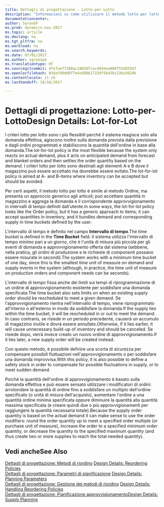 ```yaml
---
title: Dettagli di progettazione - Lotto-per-Lotto
description: "Informazioni su come utilizzare il metodo lotto-per lotto per stabilire la quantità dell'ordine in base alla domanda."
documentationcenter: 
author: SorenGP
ms.prod: dynamics-nav-2017
ms.topic: article
ms.devlang: na
ms.tgt_pltfrm: na
ms.workload: na
ms.search.keywords: 
ms.date: 07/01/2017
ms.author: sgroespe
ms.translationtype: HT
ms.sourcegitcommit: 4fefaef7380ac10836fcac404eea006f55d8556f
ms.openlocfilehash: 039afd9dd6f7e4c608b17229f5b438c23ba3624b
ms.contentlocale: it-ch
ms.lasthandoff: 10/16/2017

---
```

# <a name="design-details-lot-for-lot"></a><span data-ttu-id="c7f07-103">Dettagli di progettazione: Lotto-per-Lotto</span><span class="sxs-lookup"><span data-stu-id="c7f07-103">Design Details: Lot-for-Lot</span></span>
<span data-ttu-id="c7f07-104">I criteri lotto per lotto sono i più flessibili perché il sistema reagisce solo alla domanda effettiva, agiscono inoltre sulla domanda prevista dalla previsione e dagli ordini programmati e stabiliscono la quantità dell'ordine in base alla domanda.</span><span class="sxs-lookup"><span data-stu-id="c7f07-104">The lot-for-lot policy is the most flexible because the system only reacts on actual demand, plus it acts on anticipated demand from forecast and blanket orders and then settles the order quantity based on the demand.</span></span> <span data-ttu-id="c7f07-105">I criteri lotto per lotto sono destinati agli elementi A e B dove il magazzino può essere accettato ma dovrebbe essere evitato.</span><span class="sxs-lookup"><span data-stu-id="c7f07-105">The lot-for-lot policy is aimed at A- and B-items where inventory can be accepted but should be avoided.</span></span>  
  
<span data-ttu-id="c7f07-106">Per certi aspetti, il metodo lotto per lotto è simile al metodo Ordine, ma presenta un approccio generico agli articoli; può accettare quantità in magazzino e aggrega la domanda e il corrispondente approvvigionamento in intervalli di tempo definiti dall'utente.</span><span class="sxs-lookup"><span data-stu-id="c7f07-106">In some ways, the lot-for-lot policy looks like the Order policy, but it has a generic approach to items; it can accept quantities in inventory, and it bundles demand and corresponding supply in time buckets defined by the user.</span></span>  
  
<span data-ttu-id="c7f07-107">L'intervallo di tempo è definito nel campo **Intervallo di tempo**.</span><span class="sxs-lookup"><span data-stu-id="c7f07-107">The time bucket is defined in the **Time Bucket** field.</span></span> <span data-ttu-id="c7f07-108">Il sistema utilizza l'intervallo di tempo minimo pari a un giorno, che è l'unità di misura più piccola per gli eventi di domanda e approvvigionamento offerta dal sistema (sebbene, nella pratica, gli ordini di produzione e le richieste di componenti possano essere misurate in secondi).</span><span class="sxs-lookup"><span data-stu-id="c7f07-108">The system works with a minimum time bucket of one day, since this is the smallest time unit of measure on demand and supply events in the system (although, in practice, the time unit of measure on production orders and component needs can be seconds).</span></span>  
  
<span data-ttu-id="c7f07-109">L'intervallo di tempo fissa anche dei limiti sui tempi di riprogrammazione di un ordine di approvvigionamento esistente per soddisfare una domanda specificata.</span><span class="sxs-lookup"><span data-stu-id="c7f07-109">The time bucket also sets limits on when an existing supply order should be rescheduled to meet a given demand.</span></span> <span data-ttu-id="c7f07-110">Se l'approvvigionamento rientra nell'intervallo di tempo, viene riprogrammato all'interno o all'esterno in modo da soddisfare la domanda.</span><span class="sxs-lookup"><span data-stu-id="c7f07-110">If the supply lies within the time bucket, it will be rescheduled in or out to meet the demand.</span></span> <span data-ttu-id="c7f07-111">In caso contrario, se risiede in un periodo precedente, causerà un accumulo di magazzino inutile e dovrà essere annullato.</span><span class="sxs-lookup"><span data-stu-id="c7f07-111">Otherwise, if it lies earlier, it will cause unnecessary build-up of inventory and should be canceled.</span></span> <span data-ttu-id="c7f07-112">Se risiede dopo, verrà invece creato un nuovo ordine di approvvigionamento.</span><span class="sxs-lookup"><span data-stu-id="c7f07-112">If it lies later, a new supply order will be created instead.</span></span>  
  
<span data-ttu-id="c7f07-113">Con questo metodo, è possibile definire una scorta di sicurezza per compensare possibili fluttuazioni nell'approvvigionamento o per soddisfare una domanda improvvisa.</span><span class="sxs-lookup"><span data-stu-id="c7f07-113">With this policy, it is also possible to define a safety stock in order to compensate for possible fluctuations in supply, or to meet sudden demand.</span></span>  
  
<span data-ttu-id="c7f07-114">Poiché la quantità dell'ordine di approvvigionamento è basato sulla domanda effettiva e può essere sensato utilizzare i modificatori di ordini: arrotondare la quantità di ordine fino a soddisfare un multiplo dell'ordine specificato (o unità di misura dell'acquisto), aumentare l'ordine a una quantità ordine minima specificata oppure diminuire la quantità alla quantità massima specificata (e creare quindi due o più approvvigionamenti per raggiungere la quantità necessaria totale).</span><span class="sxs-lookup"><span data-stu-id="c7f07-114">Because the supply order quantity is based on the actual demand it can make sense to use the order modifiers: round the order quantity up to meet a specified order multiple (or purchase unit of measure), increase the order to a specified minimum order quantity, or decrease the quantity to the specified maximum quantity (and thus create two or more supplies to reach the total needed quantity).</span></span>  
  
## <a name="see-also"></a><span data-ttu-id="c7f07-115">Vedi anche</span><span class="sxs-lookup"><span data-stu-id="c7f07-115">See Also</span></span>  
<span data-ttu-id="c7f07-116">[Dettagli di progettazione: Metodi di riordino](design-details-reordering-policies.md) </span><span class="sxs-lookup"><span data-stu-id="c7f07-116">[Design Details: Reordering Policies](design-details-reordering-policies.md) </span></span>  
<span data-ttu-id="c7f07-117">[Dettagli di progettazione: Parametri di pianificazione](design-details-planning-parameters.md) </span><span class="sxs-lookup"><span data-stu-id="c7f07-117">[Design Details: Planning Parameters](design-details-planning-parameters.md) </span></span>  
<span data-ttu-id="c7f07-118">[Dettagli di progettazione: Gestione dei metodi di riordino](design-details-handling-reordering-policies.md) </span><span class="sxs-lookup"><span data-stu-id="c7f07-118">[Design Details: Handling Reordering Policies](design-details-handling-reordering-policies.md) </span></span>  
[<span data-ttu-id="c7f07-119">Dettagli di progettazione: Pianificazione approvvigionamento</span><span class="sxs-lookup"><span data-stu-id="c7f07-119">Design Details: Supply Planning</span></span>](design-details-supply-planning.md)
